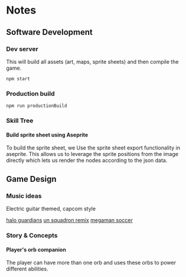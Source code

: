 # Notes

## Software Development

### Dev server

This will build all assets (art, maps, sprite sheets) and then compile the game.

`npm start`

### Production build

`npm run productionBuild`

### Skill Tree

#### Build sprite sheet using Aseprite

To build the sprite sheet, we Use the sprite sheet export functionality in aseprite. This allows us to leverage the sprite positions from the image directly which lets us render the nodes according to the json data.

## Game Design

### Music ideas

Electric guitar themed, capcom style

[halo guardians](https://ocremix.org/remix/OCR03453)
[un squadron remix](https://ocremix.org/remix/OCR00277)
[megaman soccer](https://ocremix.org/remix/OCR02922)

### Story & Concepts

#### Player's orb companion

The player can have more than one orb and uses these orbs to power different abilities.

